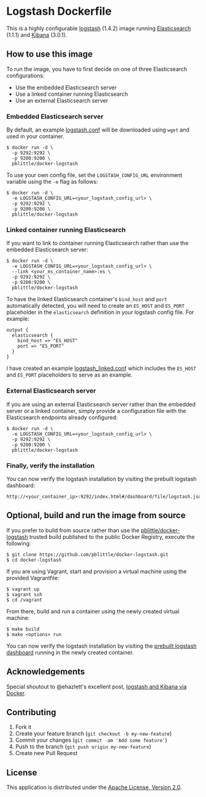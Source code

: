 # Logstash Dockerfile

This is a highly configurable [logstash][7] (1.4.2) image running [Elasticsearch][8] (1.1.1) and [Kibana][9] (3.0.1).

## How to use this image

To run the image, you have to first decide on one of three Elasticsearch configurations:

 * Use the embedded Elasticsearch server
 * Use a linked container running Elasticsearch
 * Use an external Elasticsearch server

### Embedded Elasticsearch server

By default, an example [logstash.conf][2] will be downloaded using `wget` and used in your container.

    $ docker run -d \
      -p 9292:9292 \
      -p 9200:9200 \
      pblittle/docker-logstash

To use your own config file, set the `LOGSTASH_CONFIG_URL` environment variable using the `-e` flag as follows:

    $ docker run -d \
      -e LOGSTASH_CONFIG_URL=<your_logstash_config_url> \
      -p 9292:9292 \
      -p 9200:9200 \
      pblittle/docker-logstash

### Linked container running Elasticsearch

If you want to link to container running Elasticsearch rather than use the embedded Elasticsearch server:

    $ docker run -d \
      -e LOGSTASH_CONFIG_URL=<your_logstash_config_url> \
      --link <your_es_container_name>:es \
      -p 9292:9292 \
      -p 9200:9200 \
      pblittle/docker-logstash

To have the linked Elasticsearch container's `bind_host` and `port` automatically detected, you will need to create an `ES_HOST` and `ES_PORT` placeholder in the `elasticsearch` definition in your logstash config file. For example:

    output {
      elasticsearch {
        bind_host => "ES_HOST"
        port => "ES_PORT"
      }
    }

I have created an example [logstash_linked.conf][6] which includes the `ES_HOST` and `ES_PORT` placeholders to serve as an example.

### External Elasticsearch server

If you are using an external Elasticsearch server rather than the embedded server or a linked container, simply provide a configuration file with the Elasticsearch endpoints already configured:

    $ docker run -d \
      -e LOGSTASH_CONFIG_URL=<your_logstash_config_url> \
      -p 9292:9292 \
      -p 9200:9200 \
      pblittle/docker-logstash

### Finally, verify the installation

You can now verify the logstash installation by visiting the prebuilt logstash dashboard:

    http://<your_container_ip>:9292/index.html#/dashboard/file/logstash.json

## Optional, build and run the image from source

If you prefer to build from source rather than use the [pblittle/docker-logstash][1] trusted build published to the public Docker Registry, execute the following:

    $ git clone https://github.com/pblittle/docker-logstash.git
    $ cd docker-logstash

If you are using Vagrant, start and provision a virtual machine using the provided Vagrantfile:

    $ vagrant up
    $ vagrant ssh
    $ cd /vagrant

From there, build and run a container using the newly created virtual machine:

    $ make build
    $ make <options> run

You can now verify the logstash installation by visiting the [prebuilt logstash dashboard][3] running in the newly created container.

## Acknowledgements

Special shoutout to @ehazlett's excellent post, [logstash and Kibana via Docker][4].

## Contributing

1. Fork it
2. Create your feature branch (`git checkout -b my-new-feature`)
3. Commit your changes (`git commit -am 'Add some feature'`)
4. Push to the branch (`git push origin my-new-feature`)
5. Create new Pull Request

## License

This application is distributed under the [Apache License, Version 2.0][5].

[1]: https://registry.hub.docker.com/u/pblittle/docker-logstash
[2]: https://gist.githubusercontent.com/pblittle/8778567/raw/logstash.conf
[3]: http://192.168.33.10:9292/index.html#/dashboard/file/logstash.json
[4]: http://ehazlett.github.io/applications/2013/08/28/logstash-kibana/
[5]: http://www.apache.org/licenses/LICENSE-2.0
[6]: https://gist.githubusercontent.com/pblittle/0b937485fa4a322ea9eb/raw/logstash_linked.conf
[7]: http://logstash.net
[8]: http://www.elasticsearch.org/overview/elasticsearch
[9]: http://www.elasticsearch.org/overview/kibana
